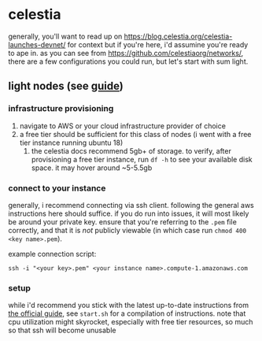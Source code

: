# celestia
generally, you'll want to read up on https://blog.celestia.org/celestia-launches-devnet/ for context but if you're here, i'd assumine you're ready to ape in. as you can see from https://github.com/celestiaorg/networks/, there are a few configurations you could run, but let's start with sum light.

## light nodes (see [guide](https://github.com/celestiaorg/networks/blob/master/celestia-light-node.md))
### infrastructure provisioning
1. navigate to AWS or your cloud infrastructure provider of choice
2. a free tier should be sufficient for this class of nodes (i went with a free tier instance running ubuntu 18)
   1. the celestia docs recommend 5gb+ of storage. to verify, after provisioning a free tier instance, run `df -h` to see your available disk space. it may hover around ~5-5.5gb

### connect to your instance
generally, i recommend connecting via ssh client. following the general aws instructions here should suffice. if you do run into issues, it will most likely be around your private key. ensure that you're referring to the `.pem` file correctly, and that it is *not* publicly viewable (in which case run `chmod 400 <key name>.pem`). 

example connection script:
```
ssh -i "<your key>.pem" <your instance name>.compute-1.amazonaws.com
```

### setup
while i'd recommend you stick with the latest up-to-date instructions from [the official guide](https://github.com/celestiaorg/networks/blob/master/celestia-light-node.md), see `start.sh` for a compilation of instructions. note that cpu utilization might skyrocket, especially with free tier resources, so much so that ssh will become unusable